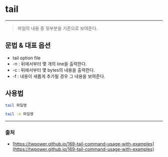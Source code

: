 # tail
-------
> 파일의 내용 중 뒷부분을 기준으로 보여준다.

## 문법 & 대표 옵션

- tail option file
- -n : 뒤에서부터 몇 개의 line을 출력한다.
- -c : 뒤에서부터  몇 bytes의 내용을 출력한다.
- -f : 내용이 새롭게 추가될 경우 그 내용을 보여준다.

## 사용법

```bash
tail 파일명

tail -n 파일명
```

---

### 출처

- [https://twpower.github.io/169-tail-command-usage-with-examples](https://twpower.github.io/169-tail-command-usage-with-examples)
